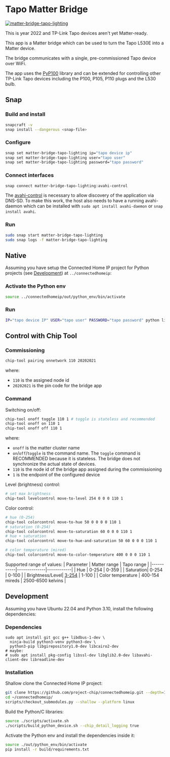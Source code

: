 # Tapo Matter Bridge
[![matter-bridge-tapo-lighting](https://snapcraft.io/matter-bridge-tapo-lighting/badge.svg)](https://snapcraft.io/matter-bridge-tapo-lighting)

This is year 2022 and TP-Link Tapo devices aren't yet Matter-ready.

This app is a Matter bridge which can be used to turn the Tapo L530E into a Matter device.

The bridge communicates with a single, pre-commissioned Tapo device over WiFi.

The app uses the [PyP100](https://pypi.org/project/PyP100/) library and can be extended for controlling other TP-Link Tapo devices including the P100, P105, P110 plugs and the L530 bulb.
## Snap
### Build and install
```bash
snapcraft -v
snap install --dangerous <snap-file>
```
### Configure
```bash
snap set matter-bridge-tapo-lighting ip="tapo device ip"
snap set matter-bridge-tapo-lighting user="tapo user"
snap set matter-bridge-tapo-lighting password="tapo password"
```

### Connect interfaces
```bash
snap connect matter-bridge-tapo-lighting:avahi-control
```

The [avahi-control](https://snapcraft.io/docs/avahi-control-interface) is necessary to allow discovery of the application via DNS-SD.
To make this work, the host also needs to have a running avahi-daemon which can be installed with `sudo apt install avahi-daemon` or `snap install avahi`.

### Run
```bash
sudo snap start matter-bridge-tapo-lighting
sudo snap logs -f matter-bridge-tapo-lighting
```

## Native

Assuming you have setup the Connected Home IP project for Python projects (see [Development](#development)) at `../connectedhomeip`:

### Activate the Python env
```bash
source ../connectedhomeip/out/python_env/bin/activate
```

### Run
```bash
IP="tapo device IP" USER="tapo user" PASSWORD="tapo password" python lighting.py
```

## Control with Chip Tool

### Commissioning

```bash
chip-tool pairing onnetwork 110 20202021
```

where:

-   `110` is the assigned node id
-   `20202021` is the pin code for the bridge app

### Command

Switching on/off:

```bash
chip-tool onoff toggle 110 1 # toggle is stateless and recommended
chip-tool onoff on 110 1
chip-tool onoff off 110 1
```

where:

-   `onoff` is the matter cluster name
-   `on`/`off`/`toggle` is the command name. The `toggle` command is RECOMMENDED
    because it is stateless. The bridge does not synchronize the actual state of
    devices.
-   `110` is the node id of the bridge app assigned during the commissioning
-   `1` is the endpoint of the configured device

Level (brightness) control:
```bash
# set max brightness
chip-tool levelcontrol move-to-level 254 0 0 0 110 1
```

Color control:
```bash
# hue (0-254)
chip-tool colorcontrol move-to-hue 50 0 0 0 0 110 1
# saturation (0-254)
chip-tool colorcontrol move-to-saturation 60 0 0 0 110 1
# hue + saturation
chip-tool colorcontrol move-to-hue-and-saturation 50 60 0 0 0 110 1

# color temperature (mired)
chip-tool colorcontrol move-to-color-temperature 400 0 0 0 110 1
```

Supported range of values:
| Parameter | Matter range | Tapo range |
|-----------|--------------|------------|
| Hue | 0-254 | 0-359 |
| Saturation| 0-254 | 0-100 |
| Brightness/Level| [3-254](https://github.com/canonical/matter-bridge-tapo/issues/4) | 1-100 |
| Color temperature | 400-154 mireds | 2500-6500 kelvins |

## Development

Assuming you have Ubuntu 22.04 and Python 3.10, install the following
dependencies:

### Dependencies
```
sudo apt install git gcc g++ libdbus-1-dev \
  ninja-build python3-venv python3-dev \
  python3-pip libgirepository1.0-dev libcairo2-dev
# maybe:
# sudo apt install pkg-config libssl-dev libglib2.0-dev libavahi-client-dev libreadline-dev
```

### Installation

Shallow clone the Connected Home IP project:
```bash
git clone https://github.com/project-chip/connectedhomeip.git --depth=1 --branch=v1.0.0.2
cd ~/connectedhomeip/
scripts/checkout_submodules.py --shallow --platform linux
```

Build the Python/C libraries:
```bash
source ./scripts/activate.sh
./scripts/build_python_device.sh --chip_detail_logging true
```

Activate the Python env and install the dependencies inside it:

```bash
source ./out/python_env/bin/activate
pip install -r build/requirements.txt
```
